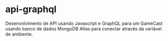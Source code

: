 # api-graphql

Desenvolvimento de API usando Javascript e GraphQL para um GameCast usando banco de dados MongoDB Atlas para conectar através da variável de ambiente.
